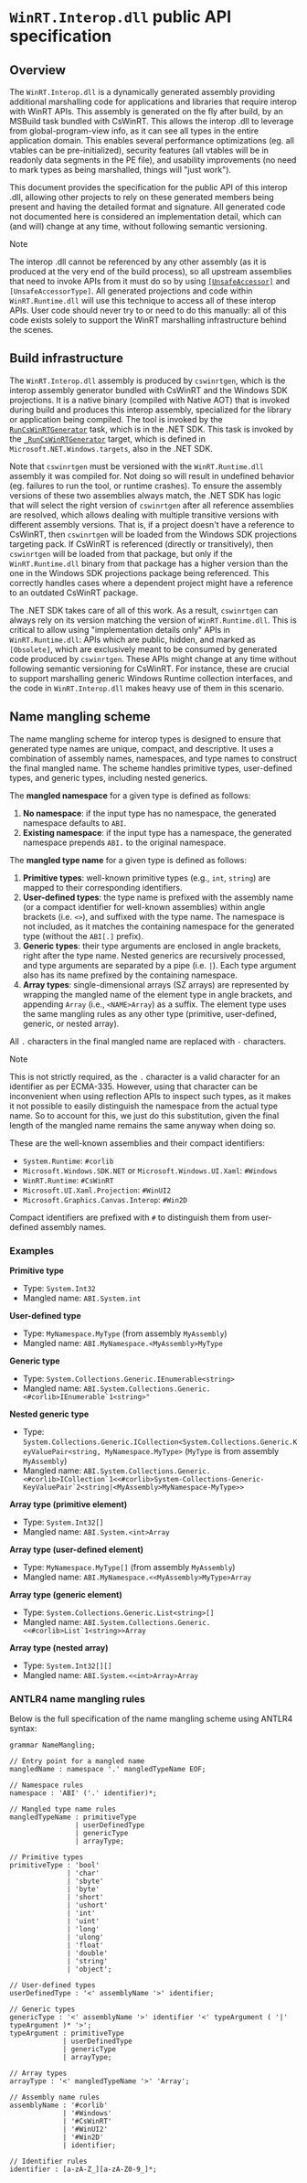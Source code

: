 # `WinRT.Interop.dll` public API specification

## Overview

The `WinRT.Interop.dll` is a dynamically generated assembly providing additional marshalling code for applications and libraries that require interop with WinRT APIs. This assembly is generated on the fly after build, by an MSBuild task bundled with CsWinRT. This allows the interop .dll to leverage from global-program-view info, as it can see all types in the entire application domain. This enables several performance optimizations (eg. all vtables can be pre-initialized), security features (all vtables will be in readonly data segments in the PE file), and usability improvements (no need to mark types as being marshalled, things will "just work").

This document provides the specification for the public API of this interop .dll, allowing other projects to rely on these generated members being present and having the detailed format and signature. All generated code not documented here is considered an implementation detail, which can (and will) change at any time, without following semantic versioning.

> [!NOTE]
> The interop .dll cannot be referenced by any other assembly (as it is produced at the very end of the build process), so all upstream assemblies that need to invoke APIs from it must do so by using [`[UnsafeAccessor]`](https://learn.microsoft.com/dotnet/api/system.runtime.compilerservices.unsafeaccessorattribute) and `[UnsafeAccessorType]`. All generated projections and code within `WinRT.Runtime.dll` will use this technique to access all of these interop APIs. User code should never try to or need to do this manually: all of this code exists solely to support the WinRT marshalling infrastructure behind the scenes.

## Build infrastructure

The `WinRT.Interop.dll` assembly is produced by `cswinrtgen`, which is the interop assembly generator bundled with CsWinRT and the Windows SDK projections. It is a native binary (compiled with Native AOT) that is invoked during build and produces this interop assembly, specialized for the library or application being compiled. The tool is invoked by the [`RunCsWinRTGenerator`](https://github.com/dotnet/sdk/blob/2ab975ef4c560f9383e897d9af4e9784798b7576/src/Tasks/Microsoft.NET.Build.Tasks/RunCsWinRTGenerator.cs) task, which is in the .NET SDK. This task is invoked by the [`_RunCsWinRTGenerator`](https://github.com/dotnet/sdk/blob/2ab975ef4c560f9383e897d9af4e9784798b7576/src/Tasks/Microsoft.NET.Build.Tasks/targets/Microsoft.NET.Windows.targets#L275) target, which is defined in `Microsoft.NET.Windows.targets`, also in the .NET SDK.

Note that `cswinrtgen` must be versioned with the `WinRT.Runtime.dll` assembly it was compiled for. Not doing so will result in undefined behavior (eg. failures to run the tool, or runtime crashes). To ensure the assembly versions of these two assemblies always match, the .NET SDK has logic that will select the right version of `cswinrtgen` after all reference assemblies are resolved, which allows dealing with multiple transitive versions with different assembly versions. That is, if a project doesn't have a reference to CsWinRT, then `cswinrtgen` will be loaded from the Windows SDK projections targeting pack. If CsWinRT is referenced (directly or transitively), then `cswinrtgen` will be loaded from that package, but only if the `WinRT.Runtime.dll` binary from that package has a higher version than the one in the Windows SDK projections package being referenced. This correctly handles cases where a dependent project might have a reference to an outdated CsWinRT package.

The .NET SDK takes care of all of this work. As a result, `cswinrtgen` can always rely on its version matching the version of `WinRT.Runtime.dll`. This is critical to allow using "implementation details only" APIs in `WinRT.Runtime.dll`: APIs which are public, hidden, and marked as `[Obsolete]`, which are exclusively meant to be consumed by generated code produced by `cswinrtgen`. These APIs might change at any time without following semantic versioning for CsWinRT. For instance, these are crucial to support marshalling generic Windows Runtime collection interfaces, and the code in `WinRT.Interop.dll` makes heavy use of them in this scenario.

## Name mangling scheme

The name mangling scheme for interop types is designed to ensure that generated type names are unique, compact, and descriptive. It uses a combination of assembly names, namespaces, and type names to construct the final mangled name. The scheme handles primitive types, user-defined types, and generic types, including nested generics.

The **mangled namespace** for a given type is defined as follows:

1. **No namespace**: if the input type has no namespace, the generated namespace defaults to `ABI`.
2. **Existing namespace**: if the input type has a namespace, the generated namespace prepends `ABI.` to the original namespace.

The **mangled type name** for a given type is defined as follows:

1. **Primitive types**: well-known primitive types (e.g., `int`, `string`) are mapped to their corresponding identifiers.
2. **User-defined types**: the type name is prefixed with the assembly name (or a compact identifier for well-known assemblies) within angle brackets (i.e. `<>`), and suffixed with the type name. The namespace is not included, as it matches the containing namespace for the generated type (without the `ABI[.]` prefix).
3. **Generic types**: their type arguments are enclosed in angle brackets, right after the type name. Nested generics are recursively processed, and type arguments are separated by a pipe (i.e. `|`). Each type argument also has its name prefixed by the containing namespace.
4. **Array types**: single-dimensional arrays (SZ arrays) are represented by wrapping the mangled name of the element type in angle brackets, and appending `Array` (i.e., `<NAME>Array`) as a suffix. The element type uses the same mangling rules as any other type (primitive, user-defined, generic, or nested array).

All `.` characters in the final mangled name are replaced with `-` characters.

> [!NOTE]
> This is not strictly required, as the `.` character is a valid character for an identifier as per ECMA-335. However, using that character can be inconvenient when using reflection APIs to inspect such types, as it makes it not possible to easily distinguish the namespace from the actual type name. So to account for this, we just do this substitution, given the final length of the mangled name remains the same anyway when doing so.

These are the well-known assemblies and their compact identifiers:
- `System.Runtime`: `#corlib`
- `Microsoft.Windows.SDK.NET` or `Microsoft.Windows.UI.Xaml`: `#Windows`
- `WinRT.Runtime`: `#CsWinRT`
- `Microsoft.UI.Xaml.Projection`: `#WinUI2`
- `Microsoft.Graphics.Canvas.Interop`: `#Win2D`

Compact identifiers are prefixed with `#` to distinguish them from user-defined assembly names.

### Examples

**Primitive type**

- Type: `System.Int32`
- Mangled name: `ABI.System.int`

**User-defined type**

- Type: `MyNamespace.MyType` (from assembly `MyAssembly`)
- Mangled name: `ABI.MyNamespace.<MyAssembly>MyType`

**Generic type**

- Type: `System.Collections.Generic.IEnumerable<string>`
- Mangled name: ``ABI.System.Collections.Generic.<#corlib>IEnumerable`1<string>"``

**Nested generic type**

- Type: `System.Collections.Generic.ICollection<System.Collections.Generic.KeyValuePair<string, MyNamespace.MyType>` (`MyType` is from assembly `MyAssembly`)
- Mangled name: ``ABI.System.Collections.Generic.<#corlib>ICollection`1<<#corlib>System-Collections-Generic-KeyValuePair`2<string|<MyAssembly>MyNamespace-MyType>>``

**Array type (primitive element)**

- Type: `System.Int32[]`
- Mangled name: `ABI.System.<int>Array`

**Array type (user-defined element)**

- Type: `MyNamespace.MyType[]` (from assembly `MyAssembly`)
- Mangled name: `ABI.MyNamespace.<<MyAssembly>MyType>Array`

**Array type (generic element)**

- Type: `System.Collections.Generic.List<string>[]`
- Mangled name: ``ABI.System.Collections.Generic.<<#corlib>List`1<string>>Array``

**Array type (nested array)**

- Type: `System.Int32[][]`
- Mangled name: `ABI.System.<<int>Array>Array`

### ANTLR4 name mangling rules

Below is the full specification of the name mangling scheme using ANTLR4 syntax:

```antlr
grammar NameMangling;

// Entry point for a mangled name
mangledName : namespace '.' mangledTypeName EOF;

// Namespace rules
namespace : 'ABI' ('.' identifier)*;

// Mangled type name rules
mangledTypeName : primitiveType
                | userDefinedType
                | genericType
                | arrayType;

// Primitive types
primitiveType : 'bool'
              | 'char'
              | 'sbyte'
              | 'byte'
              | 'short'
              | 'ushort'
              | 'int'
              | 'uint'
              | 'long'
              | 'ulong'
              | 'float'
              | 'double'
              | 'string'
              | 'object';

// User-defined types
userDefinedType : '<' assemblyName '>' identifier;

// Generic types
genericType : '<' assemblyName '>' identifier '<' typeArgument ( '|' typeArgument )* '>';
typeArgument : primitiveType
             | userDefinedType
             | genericType
             | arrayType;

// Array types
arrayType : '<' mangledTypeName '>' 'Array';

// Assembly name rules
assemblyName : '#corlib'
             | '#Windows'
             | '#CsWinRT'
             | '#WinUI2'
             | '#Win2D'
             | identifier;

// Identifier rules
identifier : [a-zA-Z_][a-zA-Z0-9_]*;
```